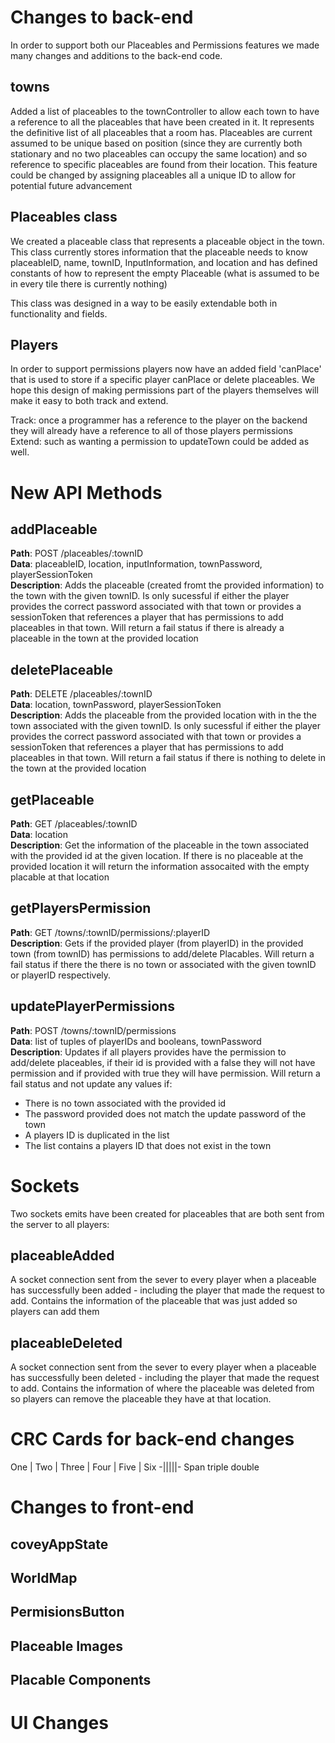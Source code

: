 # Changes to back-end

In order to support both our Placeables and Permissions features we made many changes and additions to the back-end code.

## towns

Added a list of placeables to the townController to allow each town to have a reference to all the placeables that have been created in it.
It represents the definitive list of all placeables that a room has.
Placeables are current assumed to be unique based on position (since they are currently both stationary and no two placeables can occupy the same location)
and so reference to specific placeables are found from their location.
This feature could be changed by assigning placeables all a unique ID to allow for potential future advancement

## Placeables class

We created a placeable class that represents a placeable object in the town.
This class currently stores information that the placeable needs to know
placeableID, name, townID, InputInformation, and location
and has defined constants of how to represent the empty Placeable (what is assumed to be in every tile there is currently nothing)

This class was designed in a way to be easily extendable both in functionality and fields.

## Players

In order to support permissions players now have an added field 'canPlace' that is used to store if a specific player canPlace or delete placeables.
We hope this design of making permissions part of the players themselves will make it easy to both track and extend. 

Track: once a programmer has a reference to the player on the backend they will already have a reference to all of those players permissions <br />
Extend: such as wanting a permission to updateTown could be added as well.

# New API Methods

## addPlaceable

**Path**: POST /placeables/:townID <br />
**Data**: placeableID, location, inputInformation, townPassword, playerSessionToken <br />
**Description**: Adds the placeable (created fromt the provided information) to the town with the given townID. Is only sucessful if either the player provides the correct password associated with that town or provides a sessionToken that references a player that has permissions to add placeables in that town.
Will return a fail status if there is already a placeable in the town at the provided location

## deletePlaceable

**Path**: DELETE /placeables/:townID <br />
**Data**: location, townPassword, playerSessionToken <br />
**Description**: Adds the placeable from the provided location with in the the town associated with the given townID. Is only sucessful if either the player provides the correct password associated with that town or provides a sessionToken that references a player that has permissions to add placeables in that town.
Will return a fail status if there is nothing to delete in the town at the provided location

## getPlaceable

**Path**: GET /placeables/:townID <br />
**Data**: location <br />
**Description**: Get the information of the placeable in the town associated with the provided id at the given location.
If there is no placeable at the provided location it will return the information assocaited with the empty placable at that location

## getPlayersPermission

**Path**: GET /towns/:townID/permissions/:playerID <br />
**Description**: Gets if the provided player (from playerID) in the provided town (from townID) has permissions to add/delete Placables.
Will return a fail status if there the there is no town or associated with the given townID or playerID respectively.

## updatePlayerPermissions

**Path**: POST /towns/:townID/permissions <br />
**Data**: list of tuples of playerIDs and booleans, townPassword <br />
**Description**: Updates if all players provides have the permission to add/delete placeables, if their id is provided with a false they will not have permission and if provided with true they will have permission.
Will return a fail status and not update any values if:

- There is no town associated with the provided id
- The password provided does not match the update password of the town
- A players ID is duplicated in the list
- The list contains a players ID that does not exist in the town

# Sockets

Two sockets emits have been created for placeables that are both sent from the server to all players:

## placeableAdded

A socket connection sent from the sever to every player when a placeable has successfully been added - including the player that made the request to add.
Contains the information of the placeable that was just added so players can add them

## placeableDeleted

A socket connection sent from the sever to every player when a placeable has successfully been deleted - including the player that made the request to add.
Contains the information of where the placeable was deleted from so players can remove the placeable they have at that location.

# CRC Cards for back-end changes

One    | Two | Three | Four    | Five  | Six
-|||||-
Span <td colspan=3>triple  <td colspan=2>double

# Changes to front-end

## coveyAppState

## WorldMap

## PermisionsButton

## Placeable Images

## Placable Components

# UI Changes
